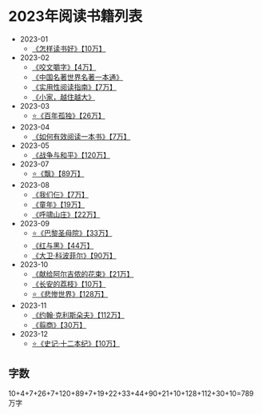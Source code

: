 # 2023年阅读书籍列表

- 2023-01
  - [《怎样读书好》【10万】](/docs/read/《怎样读书好》.md)
- 2023-02
  - [《咬文嚼字》【4万】](/docs/read/《咬文嚼字》.md)
  - [《中国名著世界名著一本通》](/docs/read/《中国名著世界名著一本通》.md)
  - [《实用性阅读指南》【7万】](/docs/read/《实用性阅读指南》.md)
  - [《小家，越住越大》](/docs/read/《小家，越住越大》.md)
- 2023-03
  - [⭐️《百年孤独》【26万】](/docs/read/马尔克斯《百年孤独》.md)
- 2023-04
  - [《如何有效阅读一本书》【7万】](/docs/read/《如何有效阅读一本书》.md)
- 2023-05
  - [《战争与和平》【120万】](/docs/read/托尔斯泰《战争与和平》.md)
- 2023-07
  - [⭐️《飘》【89万】](/docs/read/《飘》.md)
- 2023-08
  - [《我们仨》【7万】](/docs/read/《我们仨》.md)
  - [《童年》【19万】](/docs/read/《童年》.md)
  - [《呼啸山庄》【22万】](/docs/read/《呼啸山庄》.md)
- 2023-09
  - [⭐️《巴黎圣母院》【33万】](/docs/read/《巴黎圣母院》.md)
  - [《红与黑》【44万】](/docs/read/《红与黑》.md)
  - [《大卫·科波菲尔》【90万】](/docs/read/《大卫·科波菲尔》.md)
- 2023-10
  - [《献给阿尔吉侬的花束》【21万】](/docs/read/《献给阿尔吉侬的花束》.md)
  - [《长安的荔枝》【10万】](/docs/read/马伯庸《长安的荔枝》.md)
  - [⭐️《悲惨世界》【128万】](/docs/read/《悲惨世界》.md)
- 2023-11
  - [《约翰·克利斯朵夫》【112万】](/docs/read/《约翰·克利斯朵夫》.md)
  - [《翦商》【30万】](/docs/read/《翦商》.md)
- 2023-12
  - [⭐️《史记·十二本纪》【10万】](/docs/read-history/1-《史记》/《史记·十二本纪·1五帝本纪》.md)

## 字数

10+4+7+26+7+120+89+7+19+22+33+44+90+21+10+128+112+30+10=789万字